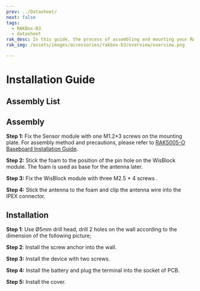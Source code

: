 ```yaml
---
prev: ../Datasheet/
next: false
tags:
  - RAKBox-B3
  - datasheet
rak_desc: In this guide, the process of assembling and mounting your RAKBox-B3 will be shown step by step. Strict adherence to the steps guarantees a secured and durable casing.
rak_img: /assets/images/accessories/rakbox-b3/overview/overview.png

---
```


# Installation Guide

## Assembly List

<rk-img
  src="/assets/images/accessories/rakbox-b3/installation/assembly.png"
  width="70%"
  caption="Assembly list"
/>

## Assembly

**Step 1:** Fix the Sensor module with one M1.2\*3 screws on the mounting plate. For assembly method and precautions, please refer to  [RAK5005-O Baseboard Installation Guide](https://docs.rakwireless.com/Knowledge-Hub/Learn/RAK5005-O-Baseboard-Installation-Guide/).

<rk-img
  src="/assets/images/accessories/rakbox-b3/installation/attaching-sensor.png"
  width="40%"
  caption="Assembly - Attaching Sensor"
/>

**Step 2:** Stick the foam to the position of the pin hole on the WisBlock module. The foam is used as base for the antenna later.

<rk-img
  src="/assets/images/accessories/rakbox-b3/installation/attaching-foam.png"
  width="40%"
  caption="Assembly - Attaching Foam for Antenna"
/>

**Step 3:** Fix the WisBlock module with three M2.5 \* 4 screws .

<rk-img
  src="/assets/images/accessories/rakbox-b3/installation/wisblock-box1.png"
  width="40%"
  caption="Assembly - Attaching Screws"
/>

**Step 4:** Stick the antenna to the foam and clip the antenna wire into the IPEX connector.

<rk-img
  src="/assets/images/accessories/rakbox-b3/installation/wisblock-box2.png"
  width="40%"
  caption="Assembly - Attaching Antenna"
/>

## Installation

**Step 1**: Use Ø5mm drill head, drill 2 holes on the wall according to the dimension of the following picture;

<rk-img
  src="/assets/images/accessories/rakbox-b3/installation/box-screw-distance.png"
  width="30%"
  caption="2 Drill Holes"
/>

**Step 2**: Install the screw anchor into the wall.

<rk-img
  src="/assets/images/accessories/rakbox-b3/installation/wall-screw.png"
  width="30%"
  caption="Attaching to the wall"
/>

**Step 3:** Install the device with two screws.

<rk-img
  src="/assets/images/accessories/rakbox-b3/installation/box-screw.png"
  width="30%"
  caption="Installing the Device in the Wall"
/>

**Step 4:** Install the battery and plug the terminal into the socket of PCB.

<rk-img
  src="/assets/images/accessories/rakbox-b3/installation/image-20200715110559582.png"
  width="30%"
  caption="Attaching Battery"
/>

**Step 5:** Install the cover.

<rk-img
  src="/assets/images/accessories/rakbox-b3/installation/box-cover.png"
  width="30%"
  caption="Install the Cover"
/>
